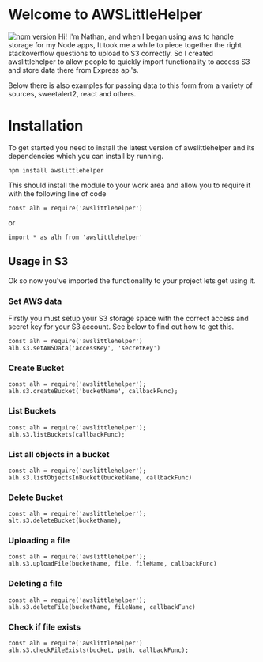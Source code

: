 # Welcome to AWSLittleHelper
[![npm version](https://badge.fury.io/js/awslittlehelper.svg)](https://badge.fury.io/js/awslittlehelper)
Hi! I'm Nathan, and when I began using aws to handle storage for my Node apps, It took me a while to piece together the right stackoverflow questions to upload to S3 correctly. So I created awslittlehelper to allow people to quickly import functionality to access S3 and store data there from Express api's.

Below there is also examples for passing data to this form from a variety of sources, sweetalert2, react and others.


# Installation

To get started you need to install the latest version of awslittlehelper and its dependencies which you can install by running.

    npm install awslittlehelper
This should install the module to your work area and allow you to require it with the following line of code

    const alh = require('awslittlehelper')
 or
 

    import * as alh from 'awslittlehelper'

## Usage in S3
 
Ok so now you've imported the functionality to your project lets get using it.
### Set AWS data
Firstly you must setup your S3 storage space with the correct access and secret key for your S3 account. See below to find out how to get this.

    const alh = require('awslittlehelper')
    alh.s3.setAWSData('accessKey', 'secretKey')

### Create Bucket
    const alh = require('awslittlehelper');
    alh.s3.createBucket('bucketName', callbackFunc);
    
### List Buckets
    const alh = require('awslittlehelper');
    alh.s3.listBuckets(callbackFunc);

### List all objects in a bucket
    const alh = require('awslittlehelper');
    alh.s3.listObjectsInBucket(bucketName, callbackFunc)

### Delete Bucket
    const alh = require('awslittlehelper');
    alt.s3.deleteBucket(bucketName);

### Uploading a file
    const alh = require('awslittlehelper');
    alh.s3.uploadFile(bucketName, file, fileName, callbackFunc)
 
### Deleting a file
    const alh = require('awslittlehelper');
    alh.s3.deleteFile(bucketName, fileName, callbackFunc)
    
### Check if file exists
    const alh = requite('awslittlehelper')
    alh.s3.checkFileExists(bucket, path, callbackFunc);
